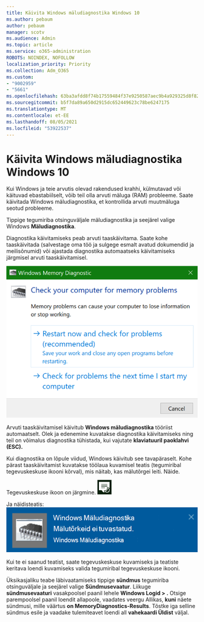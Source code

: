 ```yaml
---
title: Käivita Windows mäludiagnostika Windows 10
ms.author: pebaum
author: pebaum
manager: scotv
ms.audience: Admin
ms.topic: article
ms.service: o365-administration
ROBOTS: NOINDEX, NOFOLLOW
localization_priority: Priority
ms.collection: Adm_O365
ms.custom:
- "9002959"
- "5661"
ms.openlocfilehash: 63ba3afdd8f74b17559484f37e9250587aec9b4a929325d8f82e3c9ad06f1783
ms.sourcegitcommit: b5f7da89a650d2915dc652449623c78be6247175
ms.translationtype: MT
ms.contentlocale: et-EE
ms.lasthandoff: 08/05/2021
ms.locfileid: "53922537"
---
```

# <a name="run-windows-memory-diagnostics-in-windows-10"></a>Käivita Windows mäludiagnostika Windows 10

Kui Windows ja teie arvutis olevad rakendused krahhi, külmutavad või käituvad ebastabiilselt, võib teil olla arvuti mäluga (RAM) probleeme. Saate käivitada Windows mäludiagnostika, et kontrollida arvuti muutmäluga seotud probleeme.

Tippige tegumiriba otsinguväljale mäludiagnostika ja seejärel valige Windows **Mäludiagnostika**.  

Diagnostika käivitamiseks peab arvuti taaskäivitama. Saate kohe taaskäivitada (salvestage oma töö ja sulgege esmalt avatud dokumendid ja meilisõnumid) või ajastada diagnostika automaatseks käivitamiseks järgmisel arvuti taaskäivitamisel.

![Windows Mäludiagnostika](media/windows-memory-diagnostic.png)

Arvuti taaskäivitamisel käivitub **Windows mäludiagnostika** tööriist automaatselt. Olek ja edenemine kuvatakse diagnostika käivitamiseks ning teil on võimalus diagnostika tühistada, kui vajutate **klaviatuuril paoklahvi (ESC).**

Kui diagnostika on lõpule viidud, Windows käivitub see tavapäraselt.
Kohe pärast taaskäivitamist kuvatakse töölaua kuvamisel teatis (tegumiribal tegevuskeskuse ikooni kõrval), mis näitab, kas mälutõrgei leiti.  Näide.

Tegevuskeskuse ikoon on järgmine. ![Tegevuskeskuse ikoon](media/action-center-icon.png) 

Ja näidisteatis: ![Mälutõrgeteta](media/no-memory-errors.png)

Kui te ei saanud teatist, saate tegevuskeskuse kuvamiseks  ja teatiste keritava loendi kuvamiseks valida tegumiribal tegevuskeskuse ikooni. 

Üksikasjaliku teabe läbivaatamiseks tippige **sündmus** tegumiriba otsinguväljale ja seejärel valige **Sündmusevaatur**. Liikuge **sündmusevaaturi** vasakpoolsel paanil lehele **Windows Logid > .** Otsige parempoolsel paanil loendit allapoole, vaadates veergu Allikas, **kuni** näete sündmusi, mille väärtus **on MemoryDiagnostics-Results**. Tõstke iga selline sündmus esile ja vaadake tulemiteavet loendi all **vahekaardi Üldist** väljal.
